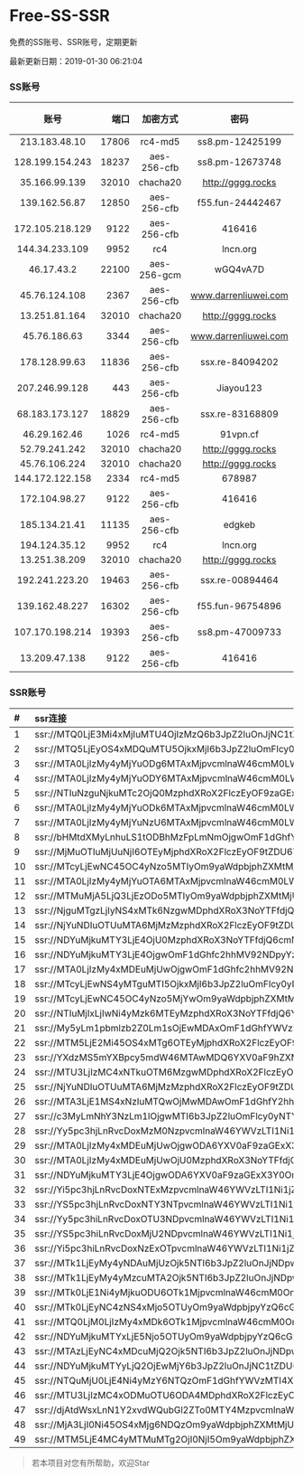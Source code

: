 # Free-SS-SSR

免费的SS账号、SSR账号，定期更新

最新更新日期：2019-01-30 06:21:04 

### SS账号

|账号|端口|加密方式|密码|更新时间|国家|
|:-----:|-----:|:----:|:----:|:----:|:----:|
|213.183.48.10|17806|rc4-md5|ss8.pm-12425199|06:17:04|RU|
|128.199.154.243|18237|aes-256-cfb|ss8.pm-12673748|06:17:06|SG|
|35.166.99.139|32010|chacha20|http://gggg.rocks|06:17:14|US|
|139.162.56.87|12850|aes-256-cfb|f55.fun-24442467|06:17:05|SG|
|172.105.218.129|9122|aes-256-cfb|416416|06:17:15|JP|
|144.34.233.109|9952|rc4|lncn.org|06:17:10|JP|
|46.17.43.2|22100|aes-256-gcm|wGQ4vA7D|06:17:10|RU|
|45.76.124.108|2367|aes-256-cfb|www.darrenliuwei.com|06:17:13|AU|
|13.251.81.164|32010|chacha20|http://gggg.rocks|06:17:13|SG|
|45.76.186.63|3344|aes-256-cfb|www.darrenliuwei.com|06:17:06|SG|
|178.128.99.63|11836|aes-256-cfb|ssx.re-84094202|06:17:06|SG|
|207.246.99.128|443|aes-256-cfb|Jiayou123|06:17:12|US|
|68.183.173.127|18829|aes-256-cfb|ssx.re-83168809|06:17:05|US|
|46.29.162.46|1026|rc4-md5|91vpn.cf|06:17:13|RU|
|52.79.241.242|32010|chacha20|http://gggg.rocks|06:17:14|KR|
|45.76.106.224|32010|chacha20|http://gggg.rocks|06:17:11|JP|
|144.172.122.158|2334|rc4-md5|678987|06:17:14|US|
|172.104.98.27|9122|aes-256-cfb|416416|06:17:13|JP|
|185.134.21.41|11135|aes-256-cfb|edgkeb|06:17:13|GB|
|194.124.35.12|9952|rc4|lncn.org|06:17:11|US|
|13.251.38.209|32010|chacha20|http://gggg.rocks|06:17:07|SG|
|192.241.223.20|19463|aes-256-cfb|ssx.re-00894464|06:17:04|US|
|139.162.48.227|16302|aes-256-cfb|f55.fun-96754896|06:17:05|SG|
|107.170.198.214|19393|aes-256-cfb|ss8.pm-47009733|06:17:04|US|
|13.209.47.138|9122|aes-256-cfb|416416|06:17:12|KR|


### SSR账号

|#|ssr连接|
|:-----|:-----|
|1|ssr://MTQ0LjE3Mi4xMjIuMTU4OjIzMzQ6b3JpZ2luOnJjNC1tZDU6cGxhaW46TmpjNE9UZzMvP3JlbWFya3M9VTFOU1ZFOVBURjlPYjJSbE91ZS1qdVdidlNBJmdyb3VwPVYxZFhMbE5UVWxOVVQwOU1Ma05QVFE|
|2|ssr://MTQ5LjEyOS4xMDQuMTU5OjkxMjI6b3JpZ2luOmFlcy0yNTYtY2ZiOnBsYWluOk5ERTJOREUyLz9vYmZzcGFyYW09NUx1WTZMUzVVMU5TNW82bzZJMlFPblF1WTI0dlJUVnBkbEEwYlEmcHJvdG9wYXJhbT1kQzV0WlM5VFUxSlRWVUkmcmVtYXJrcz1VMU5TVkU5UFRGOU9iMlJsT3VlLWp1V2J2U0EmZ3JvdXA9VjFkWExsTlRVbE5VVDA5TUxrTlBUUQ|
|3|ssr://MTA0LjIzMy4yMjYuODg6MTAxMjpvcmlnaW46cmM0LW1kNTp0bHMxLjJfdGlja2V0X2F1dGg6TnpjM2JtVjBMblJ2Y0EvP3JlbWFya3M9VTFOU1ZFOVBURjlPYjJSbE91ZS1qdVdidlNCUVJVY2dWRVZEU09XRnJPV1B1QSZncm91cD1WMWRYTGxOVFVsTlVUMDlNTGtOUFRR|
|4|ssr://MTA0LjIzMy4yMjYuODY6MTAxMjpvcmlnaW46cmM0LW1kNTp0bHMxLjJfdGlja2V0X2F1dGg6TnpjM2JtVjBMblJ2Y0EvP3JlbWFya3M9VTFOU1ZFOVBURjlPYjJSbE91ZS1qdVdidlNCUVJVY2dWRVZEU09XRnJPV1B1QSZncm91cD1WMWRYTGxOVFVsTlVUMDlNTGtOUFRR|
|5|ssr://NTIuNzguNjkuMTc2OjQ0MzphdXRoX2FlczEyOF9zaGExOmFlcy0yNTYtY2ZiOnBsYWluOlVGUkZhMjFwLz9vYmZzcGFyYW09TlRObE1qa3hNRE15T1M1a2IzZHViRzloWkM1M2FXNWtiM2R6ZFhCa1lYUmxMbU52YlEmcHJvdG9wYXJhbT1NVEF6TWprNlpETlFRa2hUJnJlbWFya3M9VTFOU1ZFOVBURjlPYjJSbE91bWZxZVdidlNEcHBwYmxzSlJCYldGNmIyN21sYkRtamE3a3VLM2x2NE0mZ3JvdXA9VjFkWExsTlRVbE5VVDA5TUxrTlBUUQ|
|6|ssr://MTA0LjIzMy4yMjYuODk6MTAxMjpvcmlnaW46cmM0LW1kNTp0bHMxLjJfdGlja2V0X2F1dGg6TnpjM2JtVjBMblJ2Y0EvP3JlbWFya3M9VTFOU1ZFOVBURjlPYjJSbE91ZS1qdVdidlNCUVJVY2dWRVZEU09XRnJPV1B1QSZncm91cD1WMWRYTGxOVFVsTlVUMDlNTGtOUFRR|
|7|ssr://MTA0LjIzMy4yMjYuNzU6MTAxMjpvcmlnaW46cmM0LW1kNTp0bHMxLjJfdGlja2V0X2F1dGg6TnpjM2JtVjBMblJ2Y0EvP3JlbWFya3M9VTFOU1ZFOVBURjlPYjJSbE91ZS1qdVdidlNCUVJVY2dWRVZEU09XRnJPV1B1QSZncm91cD1WMWRYTGxOVFVsTlVUMDlNTGtOUFRR|
|8|ssr://bHMtdXMyLnhuLS1tODBhMzFpLmNmOjgwOmF1dGhfY2hhaW5fYTpub25lOmh0dHBfcG9zdDpZM1JqWjJaM1gyWnlaV1ZmWmpObU9EUXdaREkvP29iZnNwYXJhbT1iSE10ZFhNeUxuaHVMUzF0T0RCaE16RnBMbU5tJnJlbWFya3M9VTFOU1ZFOVBURjlPYjJSbE91ZS1qdVdidlNEa3Y0VGxpNUxsaG9qbHQ1N21zNkxuaWJubGhiQkJiV0Y2YjI3bWxiRG1qYTdrdUszbHY0TSZncm91cD1WMWRYTGxOVFVsTlVUMDlNTGtOUFRR|
|9|ssr://MjMuOTIuMjUuNjI6OTEyMjphdXRoX2FlczEyOF9tZDU6YWVzLTEyOC1jdHI6aHR0cF9zaW1wbGU6TkRFMk5ERTIvP3JlbWFya3M9VTFOU1ZFOVBURjlPYjJSbE91ZS1qdVdidlNEbWxyRG1zNzNvcGJfbHQ1NU1hVzV2WkdYbGhhemxqN2cmZ3JvdXA9VjFkWExsTlRVbE5VVDA5TUxrTlBUUQ|
|10|ssr://MTcyLjEwNC45OC4yNzo5MTIyOm9yaWdpbjphZXMtMjU2LWNmYjpwbGFpbjpOREUyTkRFMi8_cmVtYXJrcz1VMU5TVkU5UFRGOU9iMlJsT3VhWHBlYWNyQ0JNYVc1dlpHWG1sYkRtamE3a3VLM2x2NE0mZ3JvdXA9VjFkWExsTlRVbE5VVDA5TUxrTlBUUQ|
|11|ssr://MTA0LjIzMy4yMjYuOTA6MTAxMjpvcmlnaW46cmM0LW1kNTp0bHMxLjJfdGlja2V0X2F1dGg6TnpjM2JtVjBMblJ2Y0EvP3JlbWFya3M9VTFOU1ZFOVBURjlPYjJSbE91ZS1qdVdidlNCUVJVY2dWRVZEU09XRnJPV1B1QSZncm91cD1WMWRYTGxOVFVsTlVUMDlNTGtOUFRR|
|12|ssr://MTMuMjA5LjQ3LjEzODo5MTIyOm9yaWdpbjphZXMtMjU2LWNmYjpwbGFpbjpOREUyTkRFMi8_cmVtYXJrcz1VMU5TVkU5UFRGOU9iMlJsT3VlLWp1V2J2U0JCYldGNmIyN21sYkRtamE3a3VLM2x2NE0mZ3JvdXA9VjFkWExsTlRVbE5VVDA5TUxrTlBUUQ|
|13|ssr://NjguMTgzLjIyNS4xMTk6NzgwMDphdXRoX3NoYTFfdjQ6cmM0LW1kNS02OnBsYWluOmQySm5NVEl6TkRVMi8_b2Jmc3BhcmFtPTVMdVk2TFM1VTFOUzVvNm82STJRT25RdVkyNHZSVFZwZGxBMGJRJnByb3RvcGFyYW09ZEM1dFpTOVRVMUpUVlVJJnJlbWFya3M9VTFOU1ZFOVBURjlPYjJSbE91ZS1qdVdidlNBJmdyb3VwPVYxZFhMbE5UVWxOVVQwOU1Ma05QVFE|
|14|ssr://NjYuNDIuOTUuMTA6MjMzMzphdXRoX2FlczEyOF9tZDU6YWVzLTEyOC1jdHI6cGxhaW46WVhOaGMyRnpNVEV5TVRFeS8_cmVtYXJrcz1VMU5TVkU5UFRGOU9iMlJsT3VlLWp1V2J2U0RsaXFEbGlLbm5wb19sc0x6a3Vwcmx0NTdsbktQbGpZN3BoNUhsanJfbWxxX21pWmpsaFl2cG9iX2x1SUpRWVdOWFpYTjA2WUNhNUwtaDVZV3M1WS00Jmdyb3VwPVYxZFhMbE5UVWxOVVQwOU1Ma05QVFE|
|15|ssr://NDYuMjkuMTY3LjE4OjU0MzphdXRoX3NoYTFfdjQ6cmM0LW1kNTpodHRwX3NpbXBsZTphSFIwY0RvdkwzUXVZMjR2UlRWcGRsQTBiUS8_b2Jmc3BhcmFtPU1URGxoWU14ZE9henFPV0dqRHBvZEhSd09pOHZkQzVqYmk5Rk5XbDJVRFJ0JnByb3RvcGFyYW09ZEM1dFpTOVRVMUpUVlVJJnJlbWFya3M9VTFOU1ZFOVBURjlPYjJSbE91U19oT2U5bC1hV3J5QSZncm91cD1WMWRYTGxOVFVsTlVUMDlNTGtOUFRR|
|16|ssr://NDYuMjkuMTY3LjE4OjgwOmF1dGhfc2hhMV92NDpyYzQtbWQ1Omh0dHBfc2ltcGxlOmFIUjBjSE02THk5MExtMWxMMU5UVWxOVlFnLz9vYmZzcGFyYW09TVREbGhZTXhkT2F6cU9XR2pEcG9kSFJ3T2k4dmRDNWpiaTlGTldsMlVEUnQmcHJvdG9wYXJhbT1kQzV0WlM5VFUxSlRWVUkmcmVtYXJrcz1VMU5TVkU5UFRGOU9iMlJsT3VTX2hPZTlsLWFXcnlBJmdyb3VwPVYxZFhMbE5UVWxOVVQwOU1Ma05QVFE|
|17|ssr://MTA0LjIzMy4xMDEuMjUwOjgwOmF1dGhfc2hhMV92NDpyYzQtbWQ1Omh0dHBfc2ltcGxlOmRDNXRaUzlUVTFKVFZVSS8_b2Jmc3BhcmFtPU1URGxoWU14ZE9henFPV0dqRHBvZEhSd09pOHZkQzVqYmk5Rk5XbDJVRFJ0JnByb3RvcGFyYW09ZEM1dFpTOVRVMUpUVlVJJnJlbWFya3M9VTFOU1ZFOVBURjlPYjJSbE91V01sLWUtanVXY3NPV011aUEmZ3JvdXA9VjFkWExsTlRVbE5VVDA5TUxrTlBUUQ|
|18|ssr://MTcyLjEwNS4yMTguMTI5OjkxMjI6b3JpZ2luOmFlcy0yNTYtY2ZiOnBsYWluOk5ERTJOREUyLz9yZW1hcmtzPVUxTlNWRTlQVEY5T2IyUmxPdWFYcGVhY3JDRGt1SnprdXF4TWFXNXZaR1htbGJEbWphN2t1SzNsdjRNJmdyb3VwPVYxZFhMbE5UVWxOVVQwOU1Ma05QVFE|
|19|ssr://MTcyLjEwNC45OC4yNzo5MjYwOm9yaWdpbjphZXMtMjU2LWNmYjpwbGFpbjpOamcwTVRJdy8_cmVtYXJrcz1VMU5TVkU5UFRGOU9iMlJsT3VhWHBlYWNyQ0JNYVc1dlpHWG1sYkRtamE3a3VLM2x2NE0mZ3JvdXA9VjFkWExsTlRVbE5VVDA5TUxrTlBUUQ|
|20|ssr://NTIuMjIxLjIwNi4yMzk6MTEyMzphdXRoX3NoYTFfdjQ6YWVzLTI1Ni1jZmI6aHR0cF9zaW1wbGU6TVRFeU16RXhNak0vP3JlbWFya3M9VTFOU1ZFOVBURjlPYjJSbE91ZS1qdVdidlNEbGpZN25tNXZwb2JfbHQ1N29wYl9wbTRYbG03N2x1SUxrdXBycHFhenBnSW9vUVcxaGVtOXVLZVdGck9XUHVPYVZzT2FOcnVTNHJlV19ndyZncm91cD1WMWRYTGxOVFVsTlVUMDlNTGtOUFRR|
|21|ssr://My5yLm1pbmlzb2Z0Lm1sOjEwMDAxOmF1dGhfYWVzMTI4X21kNTpyYzQtbWQ1LTY6aHR0cF9zaW1wbGU6YkdScU5URXovP29iZnNwYXJhbT1kWEJrWVhSbExtMXBZM0p2YzI5bWRDNWpiMjAmcmVtYXJrcz1VMU5TVkU5UFRGOU9iMlJsT3VXY24taUFzLVdGdGlBJmdyb3VwPVYxZFhMbE5UVWxOVVQwOU1Ma05QVFE|
|22|ssr://MTM5LjE2Mi45OS4xMTg6OTEyMjphdXRoX2FlczEyOF9tZDU6YWVzLTEyOC1jdHI6aHR0cF9zaW1wbGU6TkRFMk5ERTIvP3JlbWFya3M9VTFOU1ZFOVBURjlPYjJSbE91YVhwZWFjckNEa3VKemt1cXpwZzczbGs0SGx0NTNsakxwTWFXNXZaR1htbGJEbWphN2t1SzNsdjRNJmdyb3VwPVYxZFhMbE5UVWxOVVQwOU1Ma05QVFE|
|23|ssr://YXdzMS5mYXBpcy5mdW46MTAwMDQ6YXV0aF9hZXMxMjhfc2hhMTphZXMtMjU2LWN0cjp0bHMxLjJfdGlja2V0X2F1dGg6YUdWNWFuVmtaUS8_b2Jmc3BhcmFtPWVuSnFMbkIzJnByb3RvcGFyYW09T0RNNldUaE1aMnhZJnJlbWFya3M9VTFOU1ZFOVBURjlPYjJSbE91YVdzT1dLb09XZG9TQkJiV0Y2YjI3bWxiRG1qYTdrdUszbHY0TSZncm91cD1WMWRYTGxOVFVsTlVUMDlNTGtOUFRR|
|24|ssr://MTU3LjIzMC4xNTkuOTM6MzgwMDphdXRoX2FlczEyOF9tZDU6YWVzLTEyOC1jdHI6cGxhaW46YUhrMVozUnljZy8_cmVtYXJrcz1VMU5TVkU5UFRGOU9iMlJsT3VlLWp1V2J2U0EmZ3JvdXA9VjFkWExsTlRVbE5VVDA5TUxrTlBUUQ|
|25|ssr://NjYuNDIuOTUuMTA6MjMzMzphdXRoX2FlczEyOF9tZDU6YWVzLTEyOC1jdHI6cGxhaW46WVhOaGMyRnpNVEV5TVRFeS8_cmVtYXJrcz1VMU5TVkU5UFRGOU9iMlJsT3VlLWp1V2J2U0RsaXFEbGlLbm5wb19sc0x6a3Vwcmx0NTdsbktQbGpZN3BoNUhsanJfbWxxX21pWmpsaFl2cG9iX2x1SUpRWVdOWFpYTjA2WUNhNUwtaDVZV3M1WS00Jmdyb3VwPVYxZFhMbE5UVWxOVVQwOU1Ma05QVFE|
|26|ssr://MTA3LjE1MS4xNzIuMTQwOjMwMDAwOmF1dGhfY2hhaW5fYTpub25lOnBsYWluOmRHVnpkQS8_cmVtYXJrcz1VMU5TVkU5UFRGOU9iMlJsT3VXTWwtZS1qdVdjc09XTXVpQSZncm91cD1WMWRYTGxOVFVsTlVUMDlNTGtOUFRR|
|27|ssr://c3MyLmNhY3NzLm1lOjgwMTI6b3JpZ2luOmFlcy0yNTYtY2ZiOnBsYWluOk1URXhOalExTWpjek5RLz9yZW1hcmtzPVUxTlNWRTlQVEY5T2IyUmxPdVNfaE9lOWwtYVdyeUEmZ3JvdXA9VjFkWExsTlRVbE5VVDA5TUxrTlBUUQ|
|28|ssr://Yy5pc3hjLnRvcDoxMzM0NzpvcmlnaW46YWVzLTI1Ni1jZmI6cGxhaW46YVhONExubDBMVFEyT0RZNU5UQTQvP3JlbWFya3M9VTFOU1ZFOVBURjlPYjJSbE91YVdzT1dLb09XZG9TQkVhV2RwZEdGc1QyTmxZVzdtbGJEbWphN2t1SzNsdjRNJmdyb3VwPVYxZFhMbE5UVWxOVVQwOU1Ma05QVFE|
|29|ssr://MTA0LjIzMy4xMDEuMjUwOjgwODA6YXV0aF9zaGExX3Y0OnJjNC1tZDU6aHR0cF9zaW1wbGU6YUhSMGNEb3ZMM1F1WTI0dlJXaGtiVlI0WlEvP29iZnNwYXJhbT01THVZNkxTNVUxTlM1bzZvNkkyUU9uUXVZMjR2UlRWcGRsQTBiUSZwcm90b3BhcmFtPWRDNXRaUzlUVTFKVFZVSSZyZW1hcmtzPVUxTlNWRTlQVEY5T2IyUmxPdVdNbC1lLWp1V2NzT1dNdWlBJmdyb3VwPVYxZFhMbE5UVWxOVVQwOU1Ma05QVFE|
|30|ssr://MTA0LjIzMy4xMDEuMjUwOjU0MzphdXRoX3NoYTFfdjQ6cmM0LW1kNTpodHRwX3NpbXBsZTphSFIwY0RvdkwzUXVZMjR2UlRWcGRsQTBiUS8_b2Jmc3BhcmFtPTVMdVk2TFM1VTFOUzVvNm82STJRT25RdVkyNHZSVFZwZGxBMGJRJnByb3RvcGFyYW09ZEM1dFpTOVRVMUpUVlVJJnJlbWFya3M9VTFOU1ZFOVBURjlPYjJSbE91V01sLWUtanVXY3NPV011aUEmZ3JvdXA9VjFkWExsTlRVbE5VVDA5TUxrTlBUUQ|
|31|ssr://NDYuMjkuMTY3LjE4OjgwODA6YXV0aF9zaGExX3Y0OnJjNC1tZDU6aHR0cF9zaW1wbGU6YUhSMGNEb3ZMM1F1WTI0dlJXaGtiVlI0WlEvP29iZnNwYXJhbT01THVZNkxTNVUxTlM1bzZvNkkyUU9uUXVZMjR2UlRWcGRsQTBiUSZwcm90b3BhcmFtPWRDNXRaUzlUVTFKVFZVSSZyZW1hcmtzPVUxTlNWRTlQVEY5T2IyUmxPdVNfaE9lOWwtYVdyeUEmZ3JvdXA9VjFkWExsTlRVbE5VVDA5TUxrTlBUUQ|
|32|ssr://Yi5pc3hjLnRvcDoxNTExMzpvcmlnaW46YWVzLTI1Ni1jZmI6cGxhaW46YVhONExubDBMVGN5TnpBeE9UQXgvP3JlbWFya3M9VTFOU1ZFOVBURjlPYjJSbE91ZS1qdVdidlNCRWFXZHBkR0ZzVDJObFlXN21sYkRtamE3a3VLM2x2NE0mZ3JvdXA9VjFkWExsTlRVbE5VVDA5TUxrTlBUUQ|
|33|ssr://YS5pc3hjLnRvcDoxNTY3NTpvcmlnaW46YWVzLTI1Ni1jZmI6cGxhaW46YVhONExubDBMVGsxTnpFNE5UZ3gvP3JlbWFya3M9VTFOU1ZFOVBURjlPYjJSbE91VzRqT2lGaWlBJmdyb3VwPVYxZFhMbE5UVWxOVVQwOU1Ma05QVFE|
|34|ssr://Yy5pc3hiLnRvcDoxOTU3NDpvcmlnaW46YWVzLTI1Ni1jZmI6cGxhaW46YVhONExubDBMVEExTlRRMU16VTAvP3JlbWFya3M9VTFOU1ZFOVBURjlPYjJSbE91ZS1qdVdidlNEbGlxRGxpS25ucG9fbHNMemt1cHJsdDU3bWw2ZnBoNUhsc2JGRWFXZHBkR0ZzVDJObFlXN21sYkRtamE3a3VLM2x2NE0mZ3JvdXA9VjFkWExsTlRVbE5VVDA5TUxrTlBUUQ|
|35|ssr://YS5pc3hiLnRvcDoxMjU2NDpvcmlnaW46YWVzLTI1Ni1jZmI6cGxhaW46YVhONExubDBMVGN4TWpZNE1UUXgvP3JlbWFya3M9VTFOU1ZFOVBURjlPYjJSbE91ZS1qdVdidlNEbGlxRGxpS25ucG9fbHNMemt1cHJsdDU3bWw2ZnBoNUhsc2JGRWFXZHBkR0ZzVDJObFlXN21sYkRtamE3a3VLM2x2NE0mZ3JvdXA9VjFkWExsTlRVbE5VVDA5TUxrTlBUUQ|
|36|ssr://Yi5pc3hiLnRvcDoxNzExOTpvcmlnaW46YWVzLTI1Ni1jZmI6cGxhaW46YVhONExubDBMVEF4TnpjeU16a3gvP3JlbWFya3M9VTFOU1ZFOVBURjlPYjJSbE91ZS1qdVdidlNEbGlxRGxpS25ucG9fbHNMemt1cHJsdDU3bWw2ZnBoNUhsc2JGRWFXZHBkR0ZzVDJObFlXN21sYkRtamE3a3VLM2x2NE0mZ3JvdXA9VjFkWExsTlRVbE5VVDA5TUxrTlBUUQ|
|37|ssr://MTk1LjEyMy4yNDAuMjUzOjk5NTI6b3JpZ2luOnJjNDpwbGFpbjpiRzVqYmk1dmNtYy8_cmVtYXJrcz1VMU5TVkU5UFRGOU9iMlJsT3VTNWpPV0ZpLVdGc0NBJmdyb3VwPVYxZFhMbE5UVWxOVVQwOU1Ma05QVFE|
|38|ssr://MTk1LjEyMy4yMzcuMTA2Ojk5NTI6b3JpZ2luOnJjNDpwbGFpbjpiRzVqYmk1dmNtYy8_cmVtYXJrcz1VMU5TVkU5UFRGOU9iMlJsT3VhV3NPV0tvT1dkb1NBJmdyb3VwPVYxZFhMbE5UVWxOVVQwOU1Ma05QVFE|
|39|ssr://MTk0LjE1Ni4yMjkuODU6OTk1MjpvcmlnaW46cmM0OnBsYWluOmJHNWpiaTV2Y21jLz9yZW1hcmtzPVUxTlNWRTlQVEY5T2IyUmxPdVctdC1XYnZTQSZncm91cD1WMWRYTGxOVFVsTlVUMDlNTGtOUFRR|
|40|ssr://MTk0LjEyNC4zNS4xMjo5OTUyOm9yaWdpbjpyYzQ6cGxhaW46Ykc1amJpNXZjbWMvP3JlbWFya3M9VTFOU1ZFOVBURjlPYjJSbE91ZVJudVdqcXlBJmdyb3VwPVYxZFhMbE5UVWxOVVQwOU1Ma05QVFE|
|41|ssr://MTQ0LjM0LjIzMy4xMDk6OTk1MjpvcmlnaW46cmM0OnBsYWluOmJHNWpiaTV2Y21jLz9yZW1hcmtzPVUxTlNWRTlQVEY5T2IyUmxPdWUtanVXYnZTQSZncm91cD1WMWRYTGxOVFVsTlVUMDlNTGtOUFRR|
|42|ssr://NDYuMjkuMTYxLjE5Njo5OTUyOm9yaWdpbjpyYzQ6cGxhaW46Ykc1amJpNXZjbWMvP3JlbWFya3M9VTFOU1ZFOVBURjlPYjJSbE91U19oT2U5bC1hV3J5QSZncm91cD1WMWRYTGxOVFVsTlVUMDlNTGtOUFRR|
|43|ssr://MTAzLjEyNC4xMDcuMjQ2Ojk5NTI6b3JpZ2luOnJjNDpwbGFpbjpiRzVqYmk1dmNtYy8_cmVtYXJrcz1VMU5TVkU5UFRGOU9iMlJsT3VTNm11V2txdVdjc09XTXVpQSZncm91cD1WMWRYTGxOVFVsTlVUMDlNTGtOUFRR|
|44|ssr://NDYuMjkuMTYyLjQ2OjEwMjY6b3JpZ2luOnJjNC1tZDU6cGxhaW46T1RGMmNHNHVZMlkvP3JlbWFya3M9VTFOU1ZFOVBURjlPYjJSbE91U19oT2U5bC1hV3J5QSZncm91cD1WMWRYTGxOVFVsTlVUMDlNTGtOUFRR|
|45|ssr://NTQuMjU0LjE4Ni4yMzY6NTQzOmF1dGhfYWVzMTI4X21kNTphZXMtMjU2LWNmYjpwbGFpbjpabXg1Lz9yZW1hcmtzPVUxTlNWRTlQVEY5T2IyUmxPdWFXc09XS29PV2RvU0RrdXBycHFhenBnSW9vUVcxaGVtOXVLZVdGck9XUHVPYVZzT2FOcnVTNHJlV19ndyZncm91cD1WMWRYTGxOVFVsTlVUMDlNTGtOUFRR|
|46|ssr://MTU3LjIzMC4xODMuOTU6ODA4MDphdXRoX2FlczEyOF9tZDU6YWVzLTI1Ni1jZmI6cGxhaW46Wm14NS8_cmVtYXJrcz1VMU5TVkU5UFRGOU9iMlJsT3VlLWp1V2J2U0EmZ3JvdXA9VjFkWExsTlRVbE5VVDA5TUxrTlBUUQ|
|47|ssr://djAtdWsxLnN1Y2xvdWQubGl2ZTo0MTY4MzpvcmlnaW46cmM0LW1kNTpwbGFpbjpTelZ2VDI1VS8_cmVtYXJrcz1VMU5TVkU5UFRGOU9iMlJsT3VpTHNlV2J2U0EmZ3JvdXA9VjFkWExsTlRVbE5VVDA5TUxrTlBUUQ|
|48|ssr://MjA3LjI0Ni45OS4xMjg6NDQzOm9yaWdpbjphZXMtMjU2LWNmYjpwbGFpbjpTbWxoZVc5MU1USXovP3JlbWFya3M9VTFOU1ZFOVBURjlPYjJSbE91ZS1qdVdidlNEbGlxRGxpS25ucG9fbHNMemt1cHJsdDU3bXRKdm1uWW5ubjdaMmRXeDBjdWFWc09hTnJ1UzRyZVdfZ3cmZ3JvdXA9VjFkWExsTlRVbE5VVDA5TUxrTlBUUQ|
|49|ssr://MTM5LjE4MC4yMTMuMTg2OjI0NjI5Om9yaWdpbjphZXMtMjU2LWNmYjpwbGFpbjpiMEZ6TW5sMFJUZy8_cmVtYXJrcz1VMU5TVkU5UFRGOU9iMlJsT3VlLWp1V2J2U0EmZ3JvdXA9VjFkWExsTlRVbE5VVDA5TUxrTlBUUQ|


> 若本项目对您有所帮助，欢迎Star